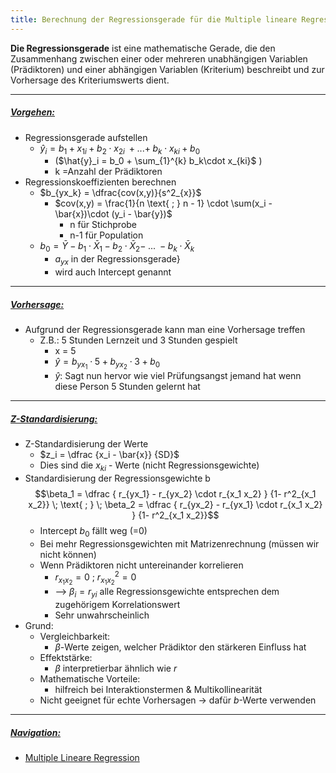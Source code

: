 ```yaml
---
title: Berechnung der Regressionsgerade für die Multiple lineare Regression
---
```


**Die Regressionsgerade** ist eine mathematische Gerade, die den Zusammenhang zwischen einer oder mehreren unabhängigen Variablen (Prädiktoren) und einer abhängigen Variablen (Kriterium) beschreibt und zur Vorhersage des Kriteriumswerts dient.

---

##### <u>Vorgehen:</u>

* Regressionsgerade aufstellen
  * $\hat{y}_i = b_{1} + x_{1i} \;+\; b_{2} \cdot x_{2i} \; + ... + \; b_{k} \cdot x_{ki} + b_0$
    * ($\hat{y}_i = b_0 + \sum_{1}^{k} b_k\cdot x_{ki}$ )
    * k =Anzahl der Prädiktoren
* Regressionskoeffizienten berechnen
  * $b_{yx_k} = \dfrac{cov(x,y)}{s^2_{x}}$
    * $cov(x,y) = \frac{1}{n \text{ ; } n - 1} \cdot \sum(x_i - \bar{x})\cdot (y_i - \bar{y})$
      * n für Stichprobe
      * n-1 für Population
  * $b_0 = \bar{Y} - b_1 \cdot \bar{X}_1 - b_2 \cdot \bar{X}_2 - \; ... \; - b_k \cdot \bar{X}_k$
    * $a_{yx}$ in der Regressionsgerade}
    * wird auch Intercept genannt

---

##### <u>Vorhersage:</u>

* Aufgrund der Regressionsgerade kann man eine Vorhersage treffen
  * Z.B.: 5 Stunden Lernzeit und 3 Stunden gespielt
    * x = 5
    * $\hat{y} = b_{yx_1} \cdot 5 \;+\; b_{yx_2} \cdot 3 + b_{0}$
    * $\hat{y}$: Sagt nun hervor wie viel Prüfungsangst jemand hat wenn diese Person 5 Stunden gelernt hat

---

##### <u>Z-Standardisierung:</u>

* Z-Standardisierung der Werte
  * $z_i  = \dfrac {x_i - \bar{x}} {SD}$
  * Dies sind die $x_{ki}$ - Werte (nicht Regressionsgewichte)
* Standardisierung der Regressionsgewichte b
  $$\beta_1 = \dfrac { r_{yx_1} - r_{yx_2} \cdot r_{x_1 x_2} } {1- r^2_{x_1 x_2}} \; \text{ ; } \; \beta_2 = \dfrac { r_{yx_2} - r_{yx_1} \cdot r_{x_1 x_2} } {1- r^2_{x_1 x_2}}$$
  * Intercept $b_0$ fällt weg (=0)
  * Bei mehr Regressionsgewichten mit Matrizenrechnung (müssen wir nicht können)
  * Wenn Prädiktoren nicht untereinander korrelieren
    * $r_{x_1 x_2}  = 0 \text{ ; } r^2_{x_1 x_2}  = 0$
    * --> $\beta_i =  r_{yi}$ alle Regressionsgewichte entsprechen dem zugehörigem Korrelationswert
    * Sehr unwahrscheinlich
* Grund:
  * Vergleichbarkeit:
    * $\beta$-Werte zeigen, welcher Prädiktor den stärkeren Einfluss hat
  * Effektstärke:
    * $\beta$ interpretierbar ähnlich wie $r$
  * Mathematische Vorteile:
    * hilfreich bei Interaktionstermen & Multikollinearität
  * Nicht geeignet für echte Vorhersagen → dafür $b$-Werte verwenden

---

##### <u>Navigation:</u>

* [Multiple Lineare Regression](/multiple-lineare-regression)
